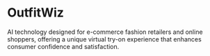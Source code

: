 # OutfitWiz
AI technology designed for e-commerce fashion retailers and online shoppers, offering a unique virtual try-on experience that enhances consumer confidence and satisfaction.
